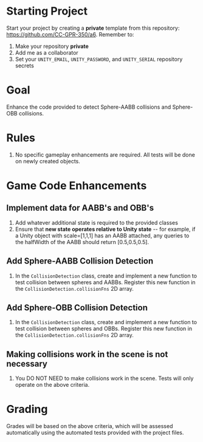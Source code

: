 # Starting Project

Start your project by creating a **private** template from this
repository: <https://github.com/CC-GPR-350/a6>. Remember to:

1.  Make your repository **private**
2.  Add me as a collaborator
3.  Set your `UNITY_EMAIL`, `UNITY_PASSWORD`, and `UNITY_SERIAL` repository
    secrets

# Goal

Enhance the code provided to detect Sphere-AABB collisions and
Sphere-OBB collisions.

# Rules

1. No specific gameplay enhancements are required. All tests will be
   done on newly created objects.

# Game Code Enhancements

## Implement data for AABB's and OBB's

1. Add whatever additional state is required to the provided classes
2. Ensure that **new state operates relative to Unity state** -- for
   example, if a Unity object with scale=[1,1,1] has an AABB attached,
   any queries to the halfWidth of the AABB should return [0.5,0.5,0.5].

## Add Sphere-AABB Collision Detection

1.  In the `CollisionDetection` class, create and implement a new
    function to test collision between spheres and AABBs. Register
    this new function in the `CollisionDetection.collisionFns` 2D
    array.

## Add Sphere-OBB Collision Detection

1.  In the `CollisionDetection` class, create and implement a new
    function to test collision between spheres and OBBs. Register
    this new function in the `CollisionDetection.collisionFns` 2D
    array.


## Making collisions work in the scene is not necessary

1.  You DO NOT NEED to make collisions work in the scene. Tests will
    only operate on the above criteria.


# Grading

Grades will be based on the above criteria, which will be assessed
automatically using the automated tests provided with the project files.

